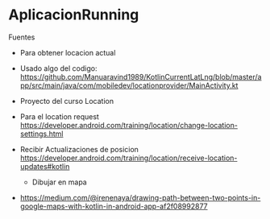 # AplicacionRunning

Fuentes
  * Para obtener locacion actual
- Usado algo del codigo:
https://github.com/Manuaravind1989/KotlinCurrentLatLng/blob/master/app/src/main/java/com/mobiledev/locationprovider/MainActivity.kt
- Proyecto del curso Location
- Para el location request
https://developer.android.com/training/location/change-location-settings.html
- Recibir Actualizaciones de posicion
https://developer.android.com/training/location/receive-location-updates#kotlin

  * Dibujar en mapa
- https://medium.com/@irenenaya/drawing-path-between-two-points-in-google-maps-with-kotlin-in-android-app-af2f08992877
